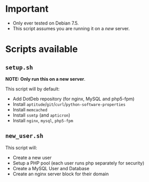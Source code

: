 # Important
- Only ever tested on Debian 7.5.
- This script assumes you are running it on a *new* server.

# Scripts available

## `setup.sh`
**NOTE: Only run this on a new server**.

This script will by default:
- Add DotDeb repository (for nginx, MySQL and php5-fpm)
- Install `aptitude`/`git`/`curl`/`python-software-properties`
- Install `memcached`
- Install `ssmtp` (and `apticron`)
- Install `nginx`, `mysql`, `php5-fpm`

## `new_user.sh`
This script will:
- Create a new user
- Setup a PHP pool (each user runs php separately for security)
- Create a MySQL User and Database
- Create an nginx server block for their domain

